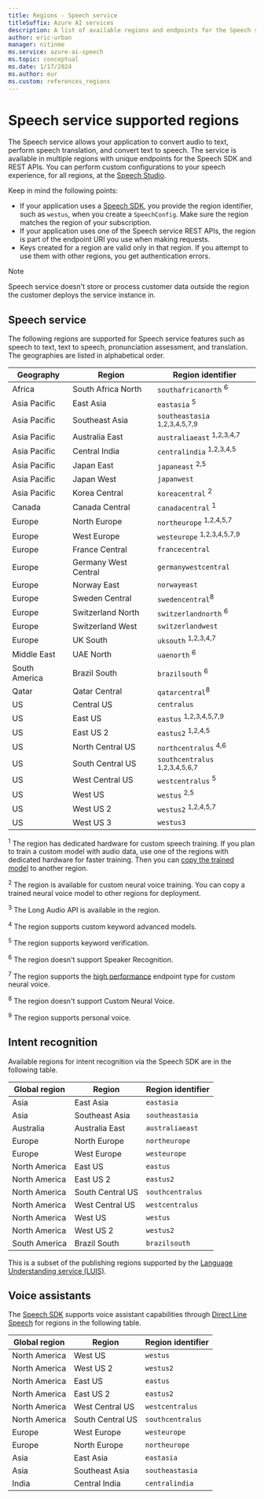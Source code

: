 ```yaml
---
title: Regions - Speech service
titleSuffix: Azure AI services
description: A list of available regions and endpoints for the Speech service, including speech to text, text to speech, and speech translation.
author: eric-urban
manager: nitinme
ms.service: azure-ai-speech
ms.topic: conceptual
ms.date: 1/17/2024
ms.author: eur
ms.custom: references_regions
---
```


# Speech service supported regions

The Speech service allows your application to convert audio to text, perform speech translation, and convert text to speech. The service is available in multiple regions with unique endpoints for the Speech SDK and REST APIs. You can perform custom configurations to your speech experience, for all regions, at the [Speech Studio](https://aka.ms/speechstudio/).

Keep in mind the following points:

* If your application uses a [Speech SDK](speech-sdk.md), you provide the region identifier, such as `westus`, when you create a `SpeechConfig`. Make sure the region matches the region of your subscription.
* If your application uses one of the Speech service REST APIs, the region is part of the endpoint URI you use when making requests.
* Keys created for a region are valid only in that region. If you attempt to use them with other regions, you get authentication errors.

> [!NOTE]
> Speech service doesn't store or process customer data outside the region the customer deploys the service instance in.

## Speech service

The following regions are supported for Speech service features such as speech to text, text to speech, pronunciation assessment, and translation. The geographies are listed in alphabetical order.

| Geography | Region | Region identifier |
| ----- | ----- | ----- |
| Africa | South Africa North | `southafricanorth` <sup>6</sup>|
| Asia Pacific | East Asia | `eastasia` <sup>5</sup>|
| Asia Pacific | Southeast Asia | `southeastasia` <sup>1,2,3,4,5,7,9</sup>|
| Asia Pacific | Australia East | `australiaeast` <sup>1,2,3,4,7</sup>|
| Asia Pacific | Central India | `centralindia` <sup>1,2,3,4,5</sup>|
| Asia Pacific | Japan East | `japaneast` <sup>2,5</sup>|
| Asia Pacific | Japan West | `japanwest` |
| Asia Pacific | Korea Central | `koreacentral` <sup>2</sup>|
| Canada | Canada Central | `canadacentral` <sup>1</sup>|
| Europe | North Europe | `northeurope` <sup>1,2,4,5,7</sup>|
| Europe | West Europe | `westeurope` <sup>1,2,3,4,5,7,9</sup>|
| Europe | France Central | `francecentral` |
| Europe | Germany West Central | `germanywestcentral` |
| Europe | Norway East | `norwayeast` |
| Europe | Sweden Central | `swedencentral`<sup>8</sup> |
| Europe | Switzerland North | `switzerlandnorth` <sup>6</sup>|
| Europe | Switzerland West | `switzerlandwest` |
| Europe | UK South | `uksouth` <sup>1,2,3,4,7</sup>|
| Middle East | UAE North | `uaenorth` <sup>6</sup>|
| South America | Brazil South | `brazilsouth` <sup>6</sup>|
| Qatar | Qatar Central | `qatarcentral`<sup>8</sup> |
| US | Central US | `centralus` |
| US | East US | `eastus` <sup>1,2,3,4,5,7,9</sup>|
| US | East US 2 | `eastus2` <sup>1,2,4,5</sup>|
| US | North Central US | `northcentralus` <sup>4,6</sup>|
| US | South Central US | `southcentralus` <sup>1,2,3,4,5,6,7</sup>|
| US | West Central US | `westcentralus` <sup>5</sup>|
| US | West US | `westus` <sup>2,5</sup>|
| US | West US 2 | `westus2` <sup>1,2,4,5,7</sup>|
| US | West US 3 | `westus3` |

<sup>1</sup> The region has dedicated hardware for custom speech training. If you plan to train a custom model with audio data, use one of the regions with dedicated hardware for faster training. Then you can [copy the trained model](how-to-custom-speech-train-model.md#copy-a-model) to another region.

<sup>2</sup> The region is available for custom neural voice training. You can copy a trained neural voice model to other regions for deployment.

<sup>3</sup> The Long Audio API is available in the region.

<sup>4</sup> The region supports custom keyword advanced models.

<sup>5</sup> The region supports keyword verification.

<sup>6</sup> The region doesn't support Speaker Recognition.

<sup>7</sup> The region supports the [high performance](professional-voice-deploy-endpoint.md#add-a-deployment-endpoint) endpoint type for custom neural voice.

<sup>8</sup> The region doesn't support Custom Neural Voice.

<sup>9</sup> The region supports personal voice.

## Intent recognition

Available regions for intent recognition via the Speech SDK are in the following table.

| Global region | Region           | Region identifier |
| ------------- | ---------------- | -------------------- |
| Asia          | East Asia        | `eastasia`           |
| Asia          | Southeast Asia   | `southeastasia`      |
| Australia     | Australia East   | `australiaeast`      |
| Europe        | North Europe     | `northeurope`        |
| Europe        | West Europe      | `westeurope`         |
| North America | East US          | `eastus`             |
| North America | East US 2        | `eastus2`            |
| North America | South Central US | `southcentralus`     |
| North America | West Central US  | `westcentralus`      |
| North America | West US          | `westus`             |
| North America | West US 2        | `westus2`            |
| South America | Brazil South     | `brazilsouth`        |

This is a subset of the publishing regions supported by the [Language Understanding service (LUIS)](../luis/luis-reference-regions.md).

## Voice assistants

The [Speech SDK](speech-sdk.md) supports voice assistant capabilities through [Direct Line Speech](./direct-line-speech.md) for regions in the following table.

| Global region | Region           | Region identifier    |
| ------------- | ---------------- | -------------------- |
| North America | West US          | `westus`             |
| North America | West US 2        | `westus2`            |
| North America | East US          | `eastus`             |
| North America | East US 2        | `eastus2`            |
| North America | West Central US  | `westcentralus`      |
| North America | South Central US | `southcentralus`     |
| Europe        | West Europe      | `westeurope`         |
| Europe        | North Europe     | `northeurope`        |
| Asia          | East Asia        | `eastasia`           |
| Asia          | Southeast Asia   | `southeastasia`      |
| India         | Central India    | `centralindia`       |
